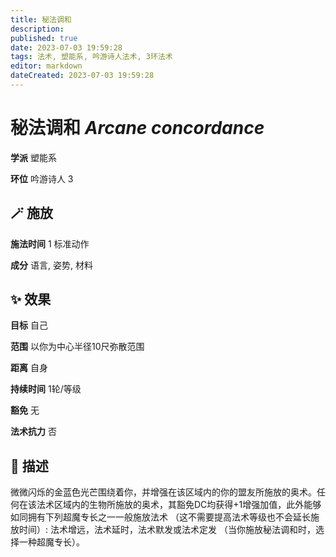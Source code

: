 ```yaml
---
title: 秘法调和
description: 
published: true
date: 2023-07-03 19:59:28
tags: 法术, 塑能系, 吟游诗人法术, 3环法术
editor: markdown
dateCreated: 2023-07-03 19:59:28
---
```


# **秘法调和** *Arcane concordance*

**学派** 塑能系 

**环位** 吟游诗人 3

## 🪄 施放

**施法时间** 1 标准动作

**成分** 语言, 姿势, 材料

## ✨ 效果 

**目标** 自己 

**范围** 以你为中心半径10尺弥散范围

**距离** 自身  

**持续时间** 1轮/等级 

**豁免** 无

**法术抗力** 否

## 📖 描述

微微闪烁的金蓝色光芒围绕着你，并增强在该区域内的你的盟友所施放的奥术。任何在该法术区域内的生物所施放的奥术，其豁免DC均获得+1增强加值，此外能够如同拥有下列超魔专长之一一般施放法术 （这不需要提高法术等级也不会延长施放时间）: 法术增远，法术延时，法术默发或法术定发 （当你施放秘法调和时，选择一种超魔专长）。
    